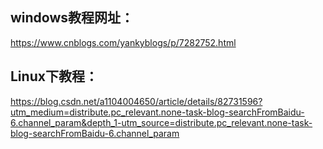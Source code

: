 ## windows教程网址：

https://www.cnblogs.com/yankyblogs/p/7282752.html



## Linux下教程：

https://blog.csdn.net/a1104004650/article/details/82731596?utm_medium=distribute.pc_relevant.none-task-blog-searchFromBaidu-6.channel_param&depth_1-utm_source=distribute.pc_relevant.none-task-blog-searchFromBaidu-6.channel_param

